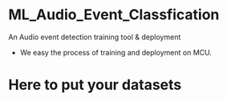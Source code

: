 # ML_Audio_Event_Classfication
An Audio event detection training tool &amp; deployment

- We easy the process of training and deployment on MCU.


# Here to put your datasets